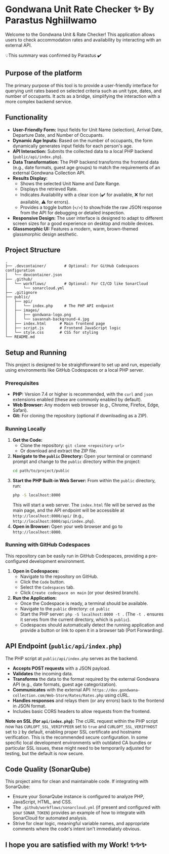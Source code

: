 # Gondwana Unit Rate Checker ✨ By Parastus Nghiilwamo

Welcome to the Gondwana Unit & Rate Checker! This application allows users to check accommodation rates and availability by interacting with an external API.

💡This summary was confirmed by Parastus ✔️

## Purpose of the platform

The primary purpose of this tool is to provide a user-friendly interface for querying unit rates based on selected criteria such as unit type, dates, and number of occupants. It acts as a bridge, simplifying the interaction with a more complex backend service.

## Functionality

*   **User-Friendly Form:** Input fields for Unit Name (selection), Arrival Date, Departure Date, and Number of Occupants.
*   **Dynamic Age Inputs:** Based on the number of occupants, the form dynamically generates input fields for each person's age.
*   **API Interaction:** Submits the collected data to a local PHP backend (`public/api/index.php`).
*   **Data Transformation:** The PHP backend transforms the frontend data (e.g., date formats, guest age groups) to match the requirements of an external Gondwana Collection API.
*   **Results Display:**
    *   Shows the selected Unit Name and Date Range.
    *   Displays the retrieved Rate.
    *   Indicates Availability with a clear icon (✔️ for available, ❌ for not available, ⚠️ for errors).
    *   Provides a toggle button (`</>`) to show/hide the raw JSON response from the API for debugging or detailed inspection.
*   **Responsive Design:** The user interface is designed to adapt to different screen sizes for a good experience on desktop and mobile devices.
*   **Glassmorphic UI:** Features a modern, warm, brown-themed glassmorphic design aesthetic.

## Project Structure

```
.
├── .devcontainer/        # Optional: For GitHub Codespaces configuration
│   └── devcontainer.json
├── .github/
│   └── workflows/        # Optional: For CI/CD like SonarCloud
│       └── sonarcloud.yml
├── .gitignore
├── public/
│   ├── api/
│   │   └── index.php     # The PHP API endpoint
│   ├── images/
│   │   ├── gondwana-logo.png
│   │   └── savannah-background-4.jpg
│   ├── index.html      # Main frontend page
│   ├── script.js       # Frontend JavaScript logic
│   └── style.css       # CSS for styling
└── README.md
```

## Setup and Running

This project is designed to be straightforward to set up and run, especially using environments like GitHub Codespaces or a local PHP server.

### Prerequisites

*   **PHP:** Version 7.4 or higher is recommended, with the `curl` and `json` extensions enabled (these are commonly enabled by default).
*   **Web Browser:** Any modern web browser (e.g., Chrome, Firefox, Edge, Safari).
*   **Git:** For cloning the repository (optional if downloading as a ZIP).

### Running Locally

1.  **Get the Code:**
    *   Clone the repository: `git clone <repository-url>`
    *   Or download and extract the ZIP file.
2.  **Navigate to the `public` Directory:**
    Open your terminal or command prompt and change to the `public` directory within the project:
    ```bash
    cd path/to/project/public
    ```
3.  **Start the PHP Built-in Web Server:**
    From within the `public` directory, run:
    ```bash
    php -S localhost:8000
    ```
    This will start a web server. The `index.html` file will be served as the main page, and the API endpoint will be accessible at `http://localhost:8000/api/` (e.g., `http://localhost:8000/api/index.php`).
4.  **Open in Browser:**
    Open your web browser and go to `http://localhost:8000`.

### Running with GitHub Codespaces

This repository can be easily run in GitHub Codespaces, providing a pre-configured development environment.

1.  **Open in Codespaces:**
    *   Navigate to the repository on GitHub.
    *   Click the `Code` button.
    *   Select the `Codespaces` tab.
    *   Click `Create codespace on main` (or your desired branch).
2.  **Run the Application:**
    *   Once the Codespace is ready, a terminal should be available.
    *   Navigate to the `public` directory: `cd public`
    *   Start the PHP server: `php -S localhost:8000 -t .` (The `-t .` ensures it serves from the current directory, which is `public`).
    *   Codespaces should automatically detect the running application and provide a button or link to open it in a browser tab (Port Forwarding).

## API Endpoint (`public/api/index.php`)

The PHP script at `public/api/index.php` serves as the backend.
*   **Accepts POST requests** with a JSON payload.
*   **Validates** the incoming data.
*   **Transforms** the data to the format required by the external Gondwana API (e.g., date formats, guest age categorization).
*   **Communicates** with the external API: `https://dev.gondwana-collection.com/Web-Store/Rates/Rates.php` using cURL.
*   **Handles responses** and relays them (or any errors) back to the frontend in JSON format.
*   Includes basic CORS headers to allow requests from the frontend.

**Note on SSL (for `api/index.php`):** The cURL request within the PHP script now has `CURLOPT_SSL_VERIFYPEER` set to `true` and `CURLOPT_SSL_VERIFYHOST` set to `2` by default, enabling proper SSL certificate and hostname verification. This is the recommended secure configuration. In some specific local development environments with outdated CA bundles or particular SSL issues, these might need to be temporarily adjusted for testing, but the default is now secure.

## Code Quality (SonarQube)

This project aims for clean and maintainable code. If integrating with SonarQube:
*   Ensure your SonarQube instance is configured to analyze PHP, JavaScript, HTML, and CSS.
*   The `.github/workflows/sonarcloud.yml` (if present and configured with your `SONAR_TOKEN`) provides an example of how to integrate with SonarCloud for automated analysis.
*   Strive for clear logic, meaningful variable names, and appropriate comments where the code's intent isn't immediately obvious.

I hope you are satisfied with my Work! ✨✨✨
---

